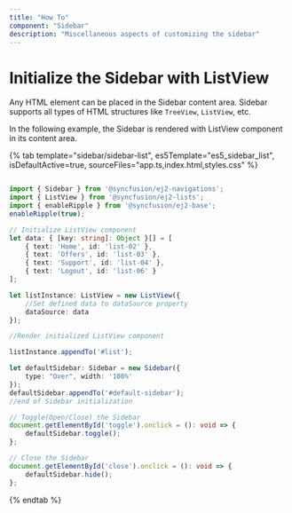 ```yaml
---
title: "How To"
component: "Sidebar"
description: "Miscellaneous aspects of customizing the sidebar"
---
```


# Initialize the Sidebar with ListView

Any HTML element can be placed in the Sidebar content area. Sidebar supports all types of HTML structures like `TreeView`, `ListView`, etc.

In the following example, the Sidebar is rendered with ListView component in its content area.

{% tab template="sidebar/sidebar-list", es5Template="es5_sidebar_list", isDefaultActive=true, sourceFiles="app.ts,index.html,styles.css" %}

```typescript

import { Sidebar } from '@syncfusion/ej2-navigations';
import { ListView } from '@syncfusion/ej2-lists';
import { enableRipple } from '@syncfusion/ej2-base';
enableRipple(true);

// Initialize ListView component
let data: { [key: string]: Object }[] = [
    { text: 'Home', id: 'list-02' },
    { text: 'Offers', id: 'list-03' },
    { text: 'Support', id: 'list-04' },
    { text: 'Logout', id: 'list-06' }
];

let listInstance: ListView = new ListView({
    //Set defined data to dataSource property
    dataSource: data
});

//Render initialized ListView component

listInstance.appendTo('#list');

let defaultSidebar: Sidebar = new Sidebar({
    type: "Over", width: '100%'
});
defaultSidebar.appendTo('#default-sidebar');
//end of Sidebar initialization

// Toggle(Open/Close) the Sidebar
document.getElementById('toggle').onclick = (): void => {
    defaultSidebar.toggle();
};

// Close the Sidebar
document.getElementById('close').onclick = (): void => {
    defaultSidebar.hide();
};

```

{% endtab %}
